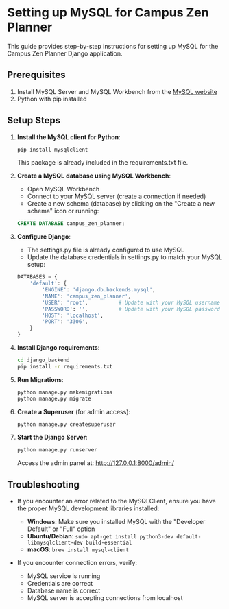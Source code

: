 
# Setting up MySQL for Campus Zen Planner

This guide provides step-by-step instructions for setting up MySQL for the Campus Zen Planner Django application.

## Prerequisites

1. Install MySQL Server and MySQL Workbench from the [MySQL website](https://dev.mysql.com/downloads/mysql/)
2. Python with pip installed

## Setup Steps

1. **Install the MySQL client for Python**:
   ```bash
   pip install mysqlclient
   ```
   
   This package is already included in the requirements.txt file.

2. **Create a MySQL database using MySQL Workbench**:
   - Open MySQL Workbench
   - Connect to your MySQL server (create a connection if needed)
   - Create a new schema (database) by clicking on the "Create a new schema" icon or running:
   ```sql
   CREATE DATABASE campus_zen_planner;
   ```

3. **Configure Django**:
   - The settings.py file is already configured to use MySQL
   - Update the database credentials in settings.py to match your MySQL setup:
   ```python
   DATABASES = {
       'default': {
           'ENGINE': 'django.db.backends.mysql',
           'NAME': 'campus_zen_planner',
           'USER': 'root',          # Update with your MySQL username
           'PASSWORD': '',          # Update with your MySQL password
           'HOST': 'localhost',
           'PORT': '3306',
       }
   }
   ```

4. **Install Django requirements**:
   ```bash
   cd django_backend
   pip install -r requirements.txt
   ```

5. **Run Migrations**:
   ```bash
   python manage.py makemigrations
   python manage.py migrate
   ```

6. **Create a Superuser** (for admin access):
   ```bash
   python manage.py createsuperuser
   ```

7. **Start the Django Server**:
   ```bash
   python manage.py runserver
   ```
   
   Access the admin panel at: http://127.0.0.1:8000/admin/

## Troubleshooting

- If you encounter an error related to the MySQLClient, ensure you have the proper MySQL development libraries installed:
  - **Windows**: Make sure you installed MySQL with the "Developer Default" or "Full" option
  - **Ubuntu/Debian**: `sudo apt-get install python3-dev default-libmysqlclient-dev build-essential`
  - **macOS**: `brew install mysql-client`

- If you encounter connection errors, verify:
  - MySQL service is running
  - Credentials are correct
  - Database name is correct
  - MySQL server is accepting connections from localhost

